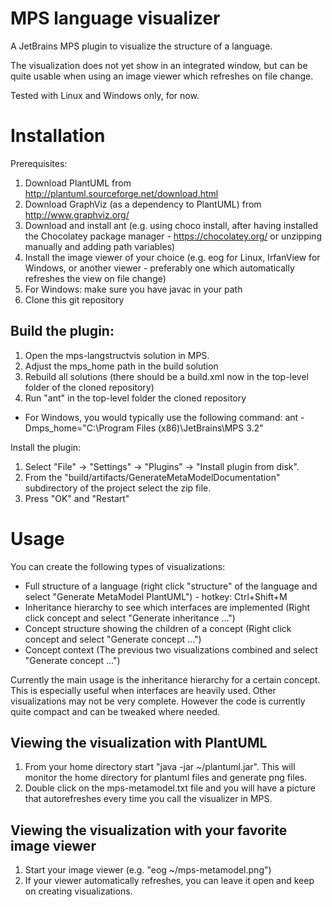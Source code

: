 MPS language visualizer
======================

A JetBrains MPS plugin to visualize the structure of a language.

The visualization does not yet show in an integrated window, but can be quite usable when using an image viewer which refreshes on file change.

Tested with Linux and Windows only, for now.

# Installation
Prerequisites:

1. Download PlantUML from http://plantuml.sourceforge.net/download.html
2. Download GraphViz (as a dependency to PlantUML) from http://www.graphviz.org/
3. Download and install ant (e.g. using choco install, after having installed the Chocolatey package manager - https://chocolatey.org/ or unzipping manually and adding path variables)
4. Install the image viewer of your choice (e.g. eog for Linux, IrfanView for Windows, or another viewer - preferably one which automatically refreshes the view on file change)
5. For Windows: make sure you have javac in your path
6. Clone this git repository

## Build the plugin:
1. Open the mps-langstructvis solution in MPS.
2. Adjust the mps_home path in the build solution
3. Rebuild all solutions (there should be a build.xml now in the top-level folder of the cloned repository)
4. Run "ant" in the top-level folder the cloned repository
 * For Windows, you would typically use the following command: ant -Dmps_home="C:\Program Files (x86)\JetBrains\MPS 3.2"

Install the plugin:

1. Select "File" -> "Settings" -> "Plugins" -> "Install plugin from disk".
2. From the "build/artifacts/GenerateMetaModelDocumentation" subdirectory of the project select the zip file.
3. Press "OK" and "Restart"

# Usage
You can create the following types of visualizations:

* Full structure of a language (right click "structure" of the language and select "Generate MetaModel PlantUML") - hotkey: Ctrl+Shift+M
* Inheritance hierarchy to see which interfaces are implemented (Right click concept and select "Generate inheritance ...")
* Concept structure showing the children of a concept (Right click concept and select "Generate concept ...")
* Concept context (The previous two visualizations combined and select "Generate concept ...")

Currently the main usage is the inheritance hierarchy for a certain concept. This is especially useful when interfaces are heavily used.
Other visualizations may not be very complete. However the code is currently quite compact and can be tweaked where needed.

## Viewing the visualization with PlantUML
1. From your home directory start "java -jar ~/plantuml.jar". This will monitor the home directory for plantuml files and generate png files.
2. Double click on the mps-metamodel.txt file and you will have a picture that autorefreshes every time you call the visualizer in MPS.

## Viewing the visualization with your favorite image viewer
1. Start your image viewer (e.g. "eog ~/mps-metamodel.png")
2. If your viewer automatically refreshes, you can leave it open and keep on creating visualizations.

